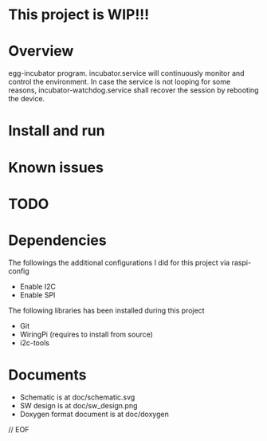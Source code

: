# This project is WIP!!!

# Overview
egg-incubator program. incubator.service will continuously monitor and control the environment. In case the service is not looping for some reasons, incubator-watchdog.service shall recover the session by rebooting the device. 

# Install and run 

# Known issues

# TODO

# Dependencies
The followings the additional configurations I did for this project via raspi-config
* Enable I2C
* Enable SPI

The following libraries has been installed during this project
* Git
* WiringPi (requires to install from source)
* i2c-tools

# Documents
* Schematic is at doc/schematic.svg
* SW design is at doc/sw_design.png 
* Doxygen format document is at doc/doxygen
 
// EOF

